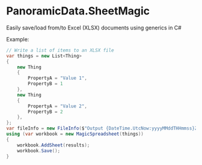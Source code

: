 # PanoramicData.SheetMagic
Easily save/load from/to Excel (XLSX) documents using generics in C#

Example:

```c#
// Write a list of items to an XLSX file
var things = new List<Thing>
{
	new Thing
	{
		PropertyA = "Value 1",
		PropertyB = 1
	},
	new Thing
	{
		PropertyA = "Value 2",
		PropertyB = 2
	},
};
var fileInfo = new FileInfo($"Output {DateTime.UtcNow:yyyyMMddTHHmmss}Z.xlsx");
using (var workbook = new MagicSpreadsheet(things))
{
	workbook.AddSheet(results);
	workbook.Save();
}